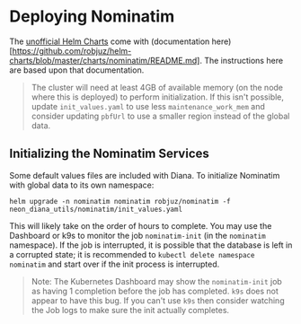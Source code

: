 # Deploying Nominatim
The [unofficial Helm Charts](https://nominatim.org/release-docs/latest/admin/Installation/) come with 
(documentation here)[https://github.com/robjuz/helm-charts/blob/master/charts/nominatim/README.md].
The instructions here are based upon that documentation.
> The cluster will need at least 4GB of available memory (on the node where this
> is deployed) to perform initialization. If this isn't possible, update 
> `init_values.yaml` to use less `maintenance_work_mem` and consider updating 
> `pbfUrl` to use a smaller region instead of the global data.

## Initializing the Nominatim Services
Some default values files are included with Diana.
To initialize Nominatim with global data to its own namespace:
```shell
helm upgrade -n nominatim nominatim robjuz/nominatim -f neon_diana_utils/nominatim/init_values.yaml
```

This will likely take on the order of hours to complete. You may use the Dashboard
or k9s to monitor the job `nominatim-init` (in the `nominatim` namespace). If the
job is interrupted, it is possible that the database is left in a corrupted state;
it is recommended to `kubectl delete namespace nominatim` and start over if the
init process is interrupted.
> Note: The Kubernetes Dashboard may show the `nominatim-init` job as having 1
> completion before the job has completed. `k9s` does not appear to have this bug.
> If you can't use `k9s` then consider watching the Job logs to make sure the init
> actually completes.